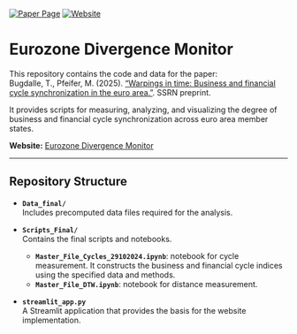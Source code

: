 [![Paper Page](https://img.shields.io/badge/Paper_Page-SSRN%20preprint-green.svg)](https://papers.ssrn.com/sol3/papers.cfm?abstract_id=5238187) [![Website](https://img.shields.io/badge/Website-%20Live-Monitor-blue.svg)](https://moritz-pfeifer.github.io/eurozone-divergence-monitor/)

# Eurozone Divergence Monitor

This repository contains the code and data for the paper:  
Bugdalle, T., Pfeifer, M. (2025). [“Warpings in time: Business and financial cycle synchronization in the euro area.”](https://papers.ssrn.com/sol3/papers.cfm?abstract_id=5238187). SSRN preprint. 

It provides scripts for measuring, analyzing, and visualizing the degree of business and financial cycle synchronization across euro area member states.

**Website:** [Eurozone Divergence Monitor](https://moritz-pfeifer.github.io/eurozone-divergence-monitor/)

---

## Repository Structure

- **`Data_final/`**  
  Includes precomputed data files required for the analysis.

- **`Scripts_Final/`**  
  Contains the final scripts and notebooks. 
  - **`Master_File_Cycles_29102024.ipynb`**: notebook for cycle measurement. It constructs the business and financial cycle indices using the specified data and methods.
  - **`Master_File_DTW.ipynb`**: notebook for distance measurement. 

- **`streamlit_app.py`**  
  A Streamlit application that provides the basis for the website implementation.

